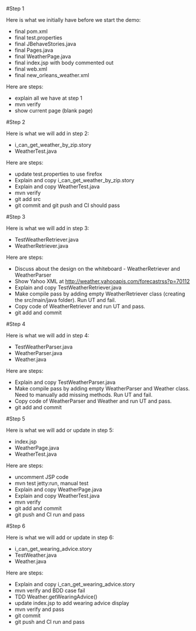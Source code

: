 #Step 1

Here is what we initially have before we start the demo:

*	final pom.xml
* 	final test.properties
*	final JBehaveStories.java
*	final Pages.java
*	final WeatherPage.java
*	final index.jsp with body commented out
*	final web.xml
*	final new_orleans_weather.xml

Here are steps:

*	explain all we have at step 1
*	mvn verify
*	show current page (blank page)

#Step 2

Here is what we will add in step 2:

* i_can_get_weather_by_zip.story
* WeatherTest.java

Here are steps:

*	update test.properties to use firefox
*	Explain and copy i_can_get_weather_by_zip.story
*	Explain and copy WeatherTest.java
*	mvn verify
*	git add src
*	git commit and git push and CI should pass

#Step 3

Here is what we will add in step 3:

*	TestWeatherRetriever.java
*	WeatherRetriever.java

Here are steps:

*	Discuss about the design on the whiteboard - WeatherRetriever and WeatherParser
*	Show Yahoo XML at http://weather.yahooapis.com/forecastrss?p=70112
*	Explain and copy TestWeatherRetriever.java
*	Make compile pass by adding empty WeatherRetriever class (creating the src/main/java folder). Run UT and fail.
*	Copy code of WeatherRetriever and run UT and pass.
*	git add and commit

#Step 4

Here is what we will add in step 4:

*	TestWeatherParser.java
*	WeatherParser.java
*	Weather.java

Here are steps:

*	Explain and copy TestWeatherParser.java
*	Make compile pass by adding empty WeatherParser and Weather class. Need to manually add missing methods. Run UT and fail.
*	Copy code of WeatherParser and Weather and run UT and pass.
*	git add and commit

#Step 5

Here is what we will add or update in step 5:

*	index.jsp
*	WeatherPage.java
*	WeatherTest.java

Here are steps:

*	uncomment JSP code
*	mvn test jetty:run, manual test
*	Explain and copy WeatherPage.java
*	Explain and copy WeatherTest.java
*	mvn verify
*	git add and commit
*	git push and CI run and pass

#Step 6

Here is what we will add or update in step 6:

*	i_can_get_wearing_advice.story
*	TestWeather.java
*	Weather.java

Here are steps:

*	Explain and copy i_can_get_wearing_advice.story
*	mvn verify and BDD case fail
*	TDD Weather.getWearingAdvice()
*	update index.jsp to add wearing advice display
*	mvn verify and pass
*	git commit
*	git push and CI run and pass